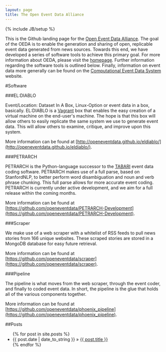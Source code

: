 ```yaml
---
layout: page
title: The Open Event Data Alliance
---
```

{% include JB/setup %}

This is the Github landing page for the [Open Event Data Alliance](https://github.com/openeventdata). The goal 
of the OEDA is to enable the generation and sharing of open, replicable event
data generated from news sources. Towards this end, we have developed a series
of software tools to achieve this primary goal. For more information about OEDA,
please visit the [homepage](http://openeventdata.org/). Further information
regarding the software tools is outlined below. Finally, information on event
data more generally can be found on the [Computational Event Data System](http://eventdata.parusanalytics.com/)
website.

#Software

###EL:DIABLO

Event/Location: Dataset In A Box, Linux-Option or event data in a box,
basically. EL:DIABLO is a [Vagrant](https://www.vagrantup.com/) box that
enables the easy creation of a virtual machine on the end-user's machine. The
hope is that this box will allow others to easily replicate the same system we
use to generate event data. This will allow others to examine, critique, and
improve upon this system. 

More information can be found at
[http://openeventdata.github.io/eldiablo/](http://openeventdata.github.io/eldiablo/).

###PETRARCH

PETRARCH is the Python-language successor to the
[TABARI](http://eventdata.parusanalytics.com/software.dir/tabari.html) event
data coding software. PETRARCH makes use of a full parse, based on StanfordNLP,
to better perform word disambiguation and noun and verb phrase chunking. This
full parse allows for more accurate event coding. PETRARCH is currently under
active development, and we aim for a full release within the coming months.

More information can be found at
[https://github.com/openeventdata/PETRARCH-Development](https://github.com/openeventdata/PETRARCH-Development).

###Scraper

We make use of a web scraper with a whitelist of RSS feeds to pull news stories
from 166 unique websites. These scraped stories are stored in a MongoDB
database for easy future retrieval. 

More information can be found at [https://github.com/openeventdata/scraper](https://github.com/openeventdata/scraper).

###Pipeline

The pipeline is what moves from the web scraper, through the event coder, and
finally to coded event data. In short, the pipeline is the glue that holds all
of the various components together. 

More information can be found at
[https://github.com/openeventdata/phoenix_pipeline](https://github.com/openeventdata/phoenix_pipeline).

    
##Posts

<ul class="posts">
  {% for post in site.posts %}
    <li><span>{{ post.date | date_to_string }}</span> &raquo; <a href="{{ BASE_PATH }}{{ post.url }}">{{ post.title }}</a></li>
  {% endfor %}
</ul>
